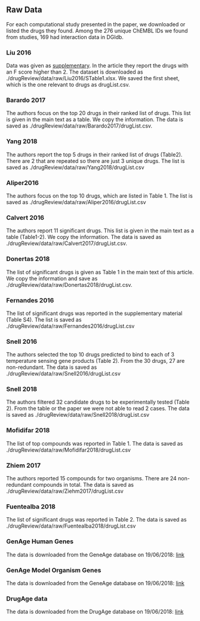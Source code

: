 ## Raw Data

For each computational study presented in the paper, we downloaded or listed the drugs they found. Among the 276 unique ChEMBL IDs we found from studies, 169 had interaction data in DGIdb. 

### Liu 2016

Data was given as [supplementary](https://static-content.springer.com/esm/art%3A10.1186%2Fs12918-016-0362-4/MediaObjects/12918_2016_362_MOESM1_ESM.xlsx). In the article they report the drugs with an F score higher than 2. The dataset is downloaded as ./drugReview/data/raw/Liu2016/STable1.xlsx. We saved the first sheet, which is the one relevant to drugs as drugList.csv.

### Barardo 2017

The authors focus on the top 20 drugs in their ranked list of drugs. This list is given in the main text as a table. We copy the information. The data is saved as ./drugReview/data/raw/Barardo2017/drugList.csv.

### Yang 2018

The authors report the top 5 drugs in their ranked list of drugs (Table2). There are 2 that are repeated so there are just 3 unique drugs. The list is saved as ./drugReview/data/raw/Yang2018/drugList.csv

### Aliper2016

The authors focus on the top 10 drugs, which are listed in Table 1. The list is saved as ./drugReview/data/raw/Aliper2016/drugList.csv

### Calvert 2016

The authors report 11 significant drugs. This list is given in the main text as a table (Table1-2). We copy the information. The data is saved as ./drugReview/data/raw/Calvert2017/drugList.csv.

### Donertas 2018

The list of significant drugs is given as Table 1 in the main text of this article. We copy the information and save as ./drugReview/data/raw/Donertas2018/drugList.csv.

### Fernandes 2016

The list of significant drugs was reported in the supplementary material (Table S4). The list is saved as ./drugReview/data/raw/Fernandes2016/drugList.csv

### Snell 2016

The authors selected the top 10 drugs predicted to bind to each of 3 temperature sensing gene products (Table 2). From the 30 drugs, 27 are non-redundant. The data is saved as ./drugReview/data/raw/Snell2016/drugList.csv

### Snell 2018

The authors filtered 32 candidate drugs to be experimentally tested (Table 2). From the table or the paper we were not able to read 2 cases. The data is saved as ./drugReview/data/raw/Snell2018/drugList.csv

### Mofidifar 2018

The list of top compounds was reported in Table 1. The data is saved as ./drugReview/data/raw/Mofidifar2018/drugList.csv

### Zhiem 2017

The authors reported 15 compounds for two organisms. There are 24 non-redundant compounds in total. The data is saved as ./drugReview/data/raw/Ziehm2017/drugList.csv

### Fuentealba 2018

The list of significant drugs was reported in Table 2. The data is saved as ./drugReview/data/raw/Fuentealba2018/drugList.csv

### GenAge Human Genes

The data is downloaded from the GeneAge database on 19/06/2018: [link](http://genomics.senescence.info/genes/human_genes.zip)

### GenAge Model Organism Genes

The data is downloaded from the GeneAge database on 19/06/2018: [link](http://genomics.senescence.info/genes/models_genes.zip)

### DrugAge data

The data is downloaded from the DrugAge database on 19/06/2018: [link](http://genomics.senescence.info/drugs/dataset.zip)

